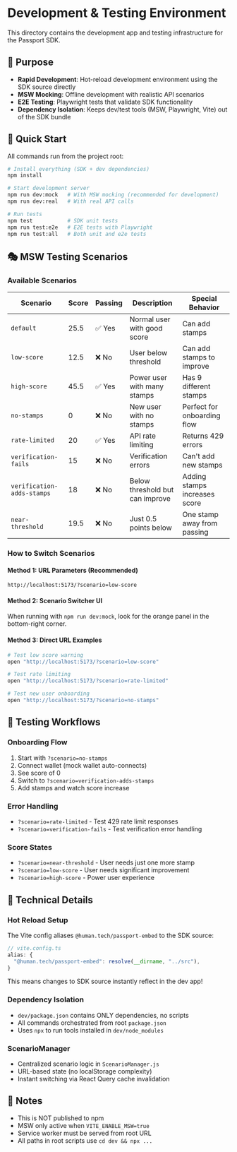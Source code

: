 # Development & Testing Environment

This directory contains the development app and testing infrastructure for the Passport SDK.

## 🎯 Purpose

- **Rapid Development**: Hot-reload development environment using the SDK source directly
- **MSW Mocking**: Offline development with realistic API scenarios
- **E2E Testing**: Playwright tests that validate SDK functionality
- **Dependency Isolation**: Keeps dev/test tools (MSW, Playwright, Vite) out of the SDK bundle

## 🚀 Quick Start

All commands run from the project root:

```bash
# Install everything (SDK + dev dependencies)
npm install

# Start development server
npm run dev:mock   # With MSW mocking (recommended for development)
npm run dev:real   # With real API calls

# Run tests
npm test           # SDK unit tests
npm run test:e2e   # E2E tests with Playwright
npm run test:all   # Both unit and e2e tests
```

## 🎭 MSW Testing Scenarios

### Available Scenarios

| Scenario                   | Score | Passing | Description                     | Special Behavior              |
| -------------------------- | ----- | ------- | ------------------------------- | ----------------------------- |
| `default`                  | 25.5  | ✅ Yes  | Normal user with good score     | Can add stamps                |
| `low-score`                | 12.5  | ❌ No   | User below threshold            | Can add stamps to improve     |
| `high-score`               | 45.5  | ✅ Yes  | Power user with many stamps     | Has 9 different stamps        |
| `no-stamps`                | 0     | ❌ No   | New user with no stamps         | Perfect for onboarding flow   |
| `rate-limited`             | 20    | ✅ Yes  | API rate limiting               | Returns 429 errors            |
| `verification-fails`       | 15    | ❌ No   | Verification errors             | Can't add new stamps          |
| `verification-adds-stamps` | 18    | ❌ No   | Below threshold but can improve | Adding stamps increases score |
| `near-threshold`           | 19.5  | ❌ No   | Just 0.5 points below           | One stamp away from passing   |

### How to Switch Scenarios

#### Method 1: URL Parameters (Recommended)

```
http://localhost:5173/?scenario=low-score
```

#### Method 2: Scenario Switcher UI

When running with `npm run dev:mock`, look for the orange panel in the bottom-right corner.

#### Method 3: Direct URL Examples

```bash
# Test low score warning
open "http://localhost:5173/?scenario=low-score"

# Test rate limiting
open "http://localhost:5173/?scenario=rate-limited"

# Test new user onboarding
open "http://localhost:5173/?scenario=no-stamps"
```

## 🧪 Testing Workflows

### Onboarding Flow

1. Start with `?scenario=no-stamps`
2. Connect wallet (mock wallet auto-connects)
3. See score of 0
4. Switch to `?scenario=verification-adds-stamps`
5. Add stamps and watch score increase

### Error Handling

- `?scenario=rate-limited` - Test 429 rate limit responses
- `?scenario=verification-fails` - Test verification error handling

### Score States

- `?scenario=near-threshold` - User needs just one more stamp
- `?scenario=low-score` - User needs significant improvement
- `?scenario=high-score` - Power user experience

## 🔧 Technical Details

### Hot Reload Setup

The Vite config aliases `@human.tech/passport-embed` to the SDK source:

```typescript
// vite.config.ts
alias: {
  "@human.tech/passport-embed": resolve(__dirname, "../src"),
}
```

This means changes to SDK source instantly reflect in the dev app!

### Dependency Isolation

- `dev/package.json` contains ONLY dependencies, no scripts
- All commands orchestrated from root `package.json`
- Uses `npx` to run tools installed in `dev/node_modules`

### ScenarioManager

- Centralized scenario logic in `ScenarioManager.js`
- URL-based state (no localStorage complexity)
- Instant switching via React Query cache invalidation

## 📝 Notes

- This is NOT published to npm
- MSW only active when `VITE_ENABLE_MSW=true`
- Service worker must be served from root URL
- All paths in root scripts use `cd dev && npx ...`
